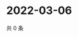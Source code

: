# 2022-03-06

共 0 条

<!-- BEGIN WEIBO -->
<!-- 最后更新时间 Sun Mar 06 2022 03:11:54 GMT+0800 (China Standard Time) -->

<!-- END WEIBO -->
